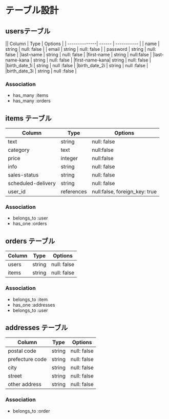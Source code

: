 # テーブル設計

## usersテーブル

|| Column       | Type   | Options    |
| --------------| ------ | ----------- |
| name          | string | null: false |
| email         | string | null: false |
| password      | string | null: false |
|last-name      | string | null: false |
|first-name     | string | null:false  |
|last-name-kana | string | null: false |
|first-name-kana| string | null: false |
|birth_date_1i  | string | null :false |
|birth_date_2i  | string | null :false |
|birth_date_3i  | string | null :false |



### Association
- has_many :items
- has_many :orders

## items テーブル

| Column     | Type   | Options                     |
|------------| ------ | ----------------------------|
|text        | string | null: false                 |
|category    | text   | null:false                  |
|price       | integer| null:false                  |
|info        | string | null: false                 |
|sales-status|string  | null: false
|scheduled-delivery|string| null: false
| user_id|references| null:false,   foreign_key: true|

### Association
- belongs_to :user
- has_one :orders

## orders テーブル

| Column   | Type   | Options     |
| -------- | ------ | ----------- |
| users    | string | null: false |
| items    | string | null: false |

### Association
- belongs_to :item
- has_one :addresses
- belongs_to :user

## addresses テーブル

 Column         | Type   | Options     |
| --------------| ------ | ----------- |
| postal code   | string | null: false |
|prefecture code| string | null: false |
|city           | string | null: false |
|street         | string | null: false |
|other address  | string | null: false | 


### Association
- belongs_to :order